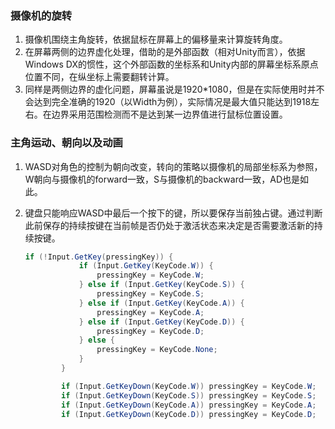 ### 摄像机的旋转

1. 摄像机围绕主角旋转，依据鼠标在屏幕上的偏移量来计算旋转角度。
2. 在屏幕两侧的边界虚化处理，借助的是外部函数（相对Unity而言），依据Windows DX的惯性，这个外部函数的坐标系和Unity内部的屏幕坐标系原点位置不同，在纵坐标上需要翻转计算。
3. 同样是两侧边界的虚化问题，屏幕虽说是1920*1080，但是在实际使用时并不会达到完全准确的1920（以Width为例），实际情况是最大值只能达到1918左右。在边界采用范围检测而不是达到某一边界值进行鼠标位置设置。

### 主角运动、朝向以及动画

1. WASD对角色的控制为朝向改变，转向的策略以摄像机的局部坐标系为参照，W朝向与摄像机的forward一致，S与摄像机的backward一致，AD也是如此。

2. 键盘只能响应WASD中最后一个按下的键，所以要保存当前独占键。通过判断此前保存的持续按键在当前帧是否仍处于激活状态来决定是否需要激活新的持续按键。

   ```c#
   if (!Input.GetKey(pressingKey)) {
               if (Input.GetKey(KeyCode.W)) {
                   pressingKey = KeyCode.W;
               } else if (Input.GetKey(KeyCode.S)) {
                   pressingKey = KeyCode.S;
               } else if (Input.GetKey(KeyCode.A)) {
                   pressingKey = KeyCode.A;
               } else if (Input.GetKey(KeyCode.D)) {
                   pressingKey = KeyCode.D;
               } else {
                   pressingKey = KeyCode.None;
               }
           }
   
           if (Input.GetKeyDown(KeyCode.W)) pressingKey = KeyCode.W;
           if (Input.GetKeyDown(KeyCode.S)) pressingKey = KeyCode.S;
           if (Input.GetKeyDown(KeyCode.A)) pressingKey = KeyCode.A;
           if (Input.GetKeyDown(KeyCode.D)) pressingKey = KeyCode.D;
   ```